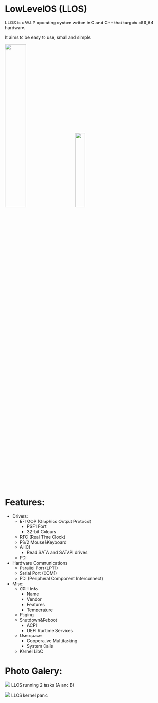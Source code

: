 # LowLevelOS (LLOS)

LLOS is a W.I.P operating system writen in C and C++ that targets x86_64 hardware.

It aims to be easy to use, small and simple.

<p float="left">
<img width="37%" src="https://forthebadge.com/images/badges/works-on-my-machine.svg">
&nbsp;&nbsp;&nbsp;&nbsp;&nbsp;&nbsp;&nbsp;&nbsp;&nbsp;
<img width="25%" src="https://forthebadge.com/images/badges/0-percent-optimized.svg">
</p>

# Features:
 - Drivers:
    - EFI GOP (Graphics Output Protocol)
         - PSF1 Font
         - 32-bit Colours
    - RTC (Real Time Clock) 
    - PS/2 Mouse&Keyboard
    - AHCI
         - Read SATA and SATAPI drives
    - PCI
 - Hardware Communications:
    - Parallel Port (LPT1)
    - Serial Port (COM1)
    - PCI (Peripheral Component Interconnect)
 - Misc:
    - CPU Info
         - Name
         - Vendor
         - Features
         - Temperature
    - Paging
    - Shutdown&Reboot
         - ACPI
         - UEFI Runtime Services
    - Userspace
         - Cooperative Multitasking
         - System Calls
    - Kernel LibC

# Photo Galery:
![](https://i.imgur.com/nE6Pm7g.png)
LLOS running 2 tasks (A and B)

![](https://i.imgur.com/7539MjY.png)
LLOS kernel panic
